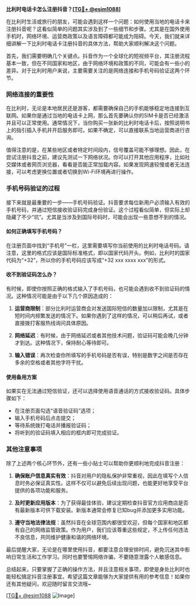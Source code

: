 **比利时电话卡怎么注册抖音？[[TG💪+ @esim1088](https://t.me/s/esim1088)]**

在比利时生活或旅行的朋友，可能会遇到这样一个问题：如何使用当地的电话卡来注册抖音呢？这看似简单的问题其实涉及到了一些细节和步骤。尤其是在国外使用手机时，网络环境、运营商政策以及语言障碍都可能成为阻碍。今天，我们就来详细讲解一下比利时电话卡注册抖音的具体方法，帮助大家顺利解决这个问题。

首先，我们需要明确几个关键点。抖音作为一个全球化的短视频平台，其注册流程基本一致，但在不同国家和地区，由于网络环境和政策的不同，可能会有一些小的差异。对于比利时用户来说，主要需要关注的是网络连接和手机号码验证这两个环节。

### 网络连接的重要性

在比利时，无论是本地居民还是游客，都需要确保自己的手机能够稳定地连接到互联网。如果你是通过当地的电话卡上网，那么首先要确认你的SIM卡是否已经激活并且可以正常使用。通常情况下，当你购买一张新的比利时电话卡后，按照说明书上的指引插入手机并开启服务即可。如果不确定，可以直接联系当地运营商进行咨询。

值得注意的是，在某些地区或者特定时间段内，信号覆盖可能不够理想。因此，在尝试注册抖音之前，建议先测试一下网络状况。你可以打开其他应用程序，比如社交媒体或者网页浏览器，看看是否能正常加载内容。如果发现网速较慢或者无法连接，可以考虑更换位置或者切换到Wi-Fi环境再进行操作。

### 手机号码验证的过程

接下来就是最重要的一步——手机号码验证。抖音要求每位新用户必须输入有效的手机号码，并通过短信接收验证码完成身份验证。这个过程看似简单，但实际上却隐藏了不少“坑”。尤其是当涉及到国际号码时，可能会出现一些意想不到的情况。

#### 如何正确填写手机号码？

在注册页面中找到“手机号”一栏，这里需要填写你当前使用的比利时电话号码。请注意，这里的格式应该是国际标准格式，即以国家代码开头。例如，比利时的国家代码为“+32”，所以你的手机号码应该写成“+32 xxx xxxx xxx”的形式。

#### 收不到验证码怎么办？

有时候，即使你按照正确的格式输入了手机号码，也可能会遇到收不到验证码的情况。这种情况可能是由于以下几个原因造成的：

1. **运营商限制**：部分比利时运营商会对发送国际短信的数量加以限制，尤其是在短时间内频繁发送的情况下。如果你遇到了这样的情况，可以稍后再试，或者直接拨打客服热线询问具体原因。
   
2. **网络延迟**：有时候，由于网络延迟或者其他技术问题，验证码可能会晚几分钟才到达。这种情况下，保持耐心等待即可。

3. **输入错误**：再次检查你所填写的手机号码是否有误，特别是数字之间是否存在多余的空格或者其他字符干扰。

#### 使用备用方案

如果实在无法通过短信验证，还可以选择使用语音通话的方式接收验证码。具体步骤如下：
- 在注册页面勾选“语音验证码”选项；
- 输入手机号码后点击提交；
- 等待系统拨打电话并播报验证码；
- 将听到的验证码填入相应的框内即可完成验证。

### 其他注意事项

除了上述两个核心环节外，还有一些小贴士可以帮助你更顺利地完成抖音注册：

1. **确保账户信息真实有效**：抖音对用户的隐私保护非常重视，因此在填写个人信息时务必保证真实性。这样不仅可以避免后续出现问题，也能更好地享受平台提供的各项功能和服务。

2. **及时更新应用版本**：为了获得最佳体验，建议定期检查抖音官方应用商店是否有最新版本可供下载安装。新版本通常会修复已知bug并添加更多实用功能。

3. **遵守当地法律法规**：虽然抖音在全球范围内都很受欢迎，但每个国家和地区都有自己的网络监管政策。作为用户，我们应该尊重这些规定，不上传任何违法不良信息，共同维护健康和谐的网络环境。

最后提醒大家，无论是在哪里使用抖音，都要注意合理安排时间，避免沉迷其中影响日常生活和工作学习。同时也要警惕网络诈骗，不要随意泄露个人敏感信息。

总结起来，只要掌握了正确的操作方法，并且注意相关事项，即使是身处比利时也能轻松搞定抖音注册事宜。希望这篇文章能够为大家提供有用的参考信息！如果你还有其他疑问，欢迎随时留言交流哦~

[[TG💪+ @esim1088](https://t.me/s/esim1088) ![Image](https://i.postimg.cc/4NQfJmqS/Snipaste-2025-05-13-00-14-12.png)]